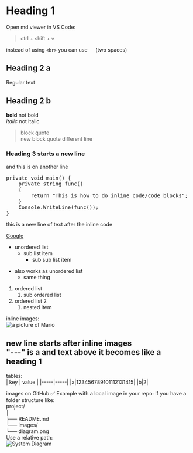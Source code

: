 # Heading 1
Open md viewer in VS Code:
> ctrl + shift + v

instead of using `<br>` you can use `  ` (two spaces)

## Heading 2 a
Regular text

## Heading 2 b

**bold** not bold <br>
*italic* not italic

> block quote <br>
> new block quote different line

### Heading 3 starts a new line

and this is on another line <br>

<pre>
private void main() {
    private string func()
    {
        return "This is how to do inline code/code blocks";
    }
    Console.WriteLine(func());
}
</pre>

this is a new line of text after the inline code <br>

[Google](https://google.com) <br>

* unordered list
    * sub list item
        * sub sub list item
- also works as unordered list
    - same thing

1. ordered list
    1. sub ordered list
2. ordered list 2
    1. nested item

inline images: <br>
![a picture of Mario](https://upload.wikimedia.org/wikipedia/en/5/5c/Mario_by_Shigehisa_Nakaue.png)

new line starts after inline images <br>
"---" is a and text above it becomes like a heading 1
---

tables: <br>
| key | value |
|-----|-----|
|a|123456789101112131415|
|b|2|


images on GitHub
✅ Example with a local image in your repo: 
If you have a folder structure like: <br>
project/<br>
│<br>
├── README.md<br>
└── images/<br>
└── diagram.png<br>
Use a relative path: <br>
![System Diagram](images/diagram.png)